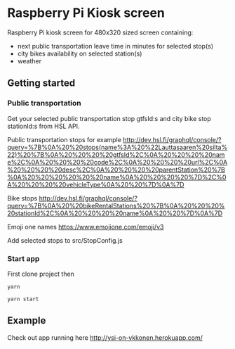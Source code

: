 # Raspberry Pi Kiosk screen

Raspberry Pi kiosk screen for 480x320 sized screen containing:
* next public transportation leave time in minutes for selected stop(s)
* city bikes availability on selected station(s)
* weather

## Getting started

### Public transportation
Get your selected public transportation stop gtfsId:s and city bike stop stationId:s from HSL API.

Public transportation stops for example http://dev.hsl.fi/graphql/console/?query=%7B%0A%20%20stops(name%3A%20%22Lauttasaaren%20silta%22)%20%7B%0A%20%20%20%20gtfsId%2C%0A%20%20%20%20name%2C%0A%20%20%20%20code%2C%0A%20%20%20%20url%2C%0A%20%20%20%20desc%2C%0A%20%20%20%20parentStation%20%7B%0A%20%20%20%20%20%20name%0A%20%20%20%20%7D%2C%0A%20%20%20%20vehicleType%0A%20%20%7D%0A%7D

Bike stops
http://dev.hsl.fi/graphql/console/?query=%7B%0A%20%20bikeRentalStations%20%7B%0A%20%20%20%20stationId%2C%0A%20%20%20%20name%0A%20%20%7D%0A%7D

Emoji one names https://www.emojione.com/emoji/v3

Add selected stops to src/StopConfig.js

### Start app

First clone project then

```
yarn
```

```
yarn start
```

## Example

Check out app running here http://ysi-on-ykkonen.herokuapp.com/
